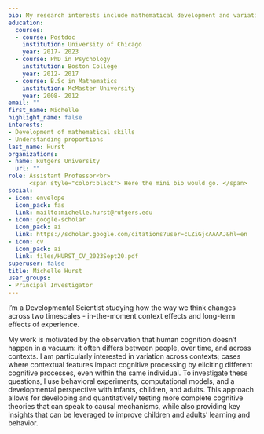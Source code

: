 ```yaml
---
bio: My research interests include mathematical development and variations in performance across contexts.
education:
  courses:
  - course: Postdoc 
    institution: University of Chicago
    year: 2017- 2023
  - course: PhD in Psychology
    institution: Boston College
    year: 2012- 2017
  - course: B.Sc in Mathematics
    institution: McMaster University
    year: 2008- 2012
email: ""
first_name: Michelle
highlight_name: false
interests:
- Development of mathematical skills
- Understanding proportions
last_name: Hurst
organizations:
- name: Rutgers University
  url: ""
role: Assistant Professor<br>
      <span style="color:black"> Here the mini bio would go. </span>
social:
- icon: envelope
  icon_pack: fas
  link: mailto:michelle.hurst@rutgers.edu
- icon: google-scholar
  icon_pack: ai
  link: https://scholar.google.com/citations?user=cLZiGjcAAAAJ&hl=en
- icon: cv
  icon_pack: ai
  link: files/HURST_CV_2023Sept20.pdf
superuser: false
title: Michelle Hurst
user_groups:
- Principal Investigator
---
```

I’m a Developmental Scientist studying how the way we think changes across two timescales - in-the-moment context effects and long-term effects of experience.

My work is motivated by the observation that human cognition doesn’t happen in a vacuum: it often differs between people, over time, and across contexts. I am particularly interested in variation across contexts; cases where contextual features impact cognitive processing by eliciting different cognitive processes, even within the same individual. To investigate these questions, I use behavioral experiments, computational models, and a developmental perspective with infants, children, and adults. This approach allows for developing and quantitatively testing more complete cognitive theories that can speak to causal mechanisms, while also providing key insights that can be leveraged to improve children and adults’ learning and behavior.